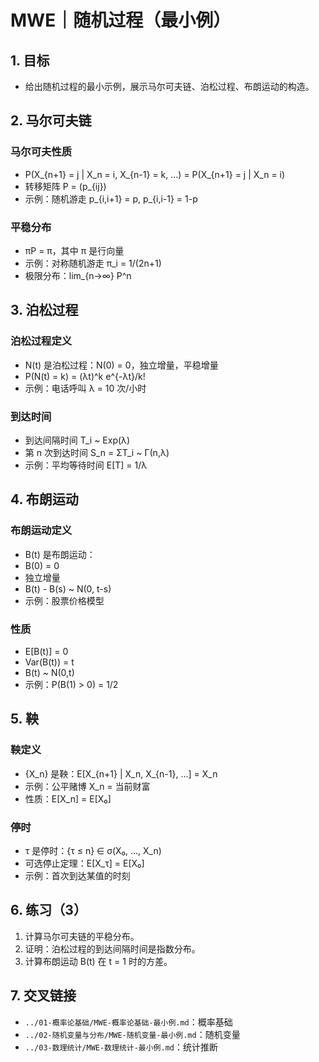 # MWE｜随机过程（最小例）

## 1. 目标

- 给出随机过程的最小示例，展示马尔可夫链、泊松过程、布朗运动的构造。

## 2. 马尔可夫链

### 马尔可夫性质

- P(X_{n+1} = j | X_n = i, X_{n-1} = k, ...) = P(X_{n+1} = j | X_n = i)
- 转移矩阵 P = (p_{ij})
- 示例：随机游走 p_{i,i+1} = p, p_{i,i-1} = 1-p

### 平稳分布

- πP = π，其中 π 是行向量
- 示例：对称随机游走 π_i = 1/(2n+1)
- 极限分布：lim_{n→∞} P^n

## 3. 泊松过程

### 泊松过程定义

- N(t) 是泊松过程：N(0) = 0，独立增量，平稳增量
- P(N(t) = k) = (λt)^k e^{-λt}/k!
- 示例：电话呼叫 λ = 10 次/小时

### 到达时间

- 到达间隔时间 T_i ~ Exp(λ)
- 第 n 次到达时间 S_n = ΣT_i ~ Γ(n,λ)
- 示例：平均等待时间 E[T] = 1/λ

## 4. 布朗运动

### 布朗运动定义

- B(t) 是布朗运动：
- B(0) = 0
- 独立增量
- B(t) - B(s) ~ N(0, t-s)
- 示例：股票价格模型

### 性质

- E[B(t)] = 0
- Var(B(t)) = t
- B(t) ~ N(0,t)
- 示例：P(B(1) > 0) = 1/2

## 5. 鞅

### 鞅定义

- {X_n} 是鞅：E[X_{n+1} | X_n, X_{n-1}, ...] = X_n
- 示例：公平赌博 X_n = 当前财富
- 性质：E[X_n] = E[X₀]

### 停时

- τ 是停时：{τ ≤ n} ∈ σ(X₀, ..., X_n)
- 可选停止定理：E[X_τ] = E[X₀]
- 示例：首次到达某值的时刻

## 6. 练习（3）

1) 计算马尔可夫链的平稳分布。
2) 证明：泊松过程的到达间隔时间是指数分布。
3) 计算布朗运动 B(t) 在 t = 1 时的方差。

## 7. 交叉链接

- `../01-概率论基础/MWE-概率论基础-最小例.md`：概率基础
- `../02-随机变量与分布/MWE-随机变量-最小例.md`：随机变量
- `../03-数理统计/MWE-数理统计-最小例.md`：统计推断
